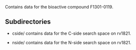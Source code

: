 Contains data for the bioactive compound F1301-0119.

## Subdirectories

- cside/ contains data for the C-side search space on rv1821.

- nside/ contains data for the N-side search space on rv1821.

